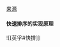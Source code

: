 [来源](https://www.nowcoder.com/feed/main/detail/cc7ceb85766942ce9abe422c33872a47?sourceSSR=enterprise)

#### 快速排序的实现原理
![[英孚#快排]]
